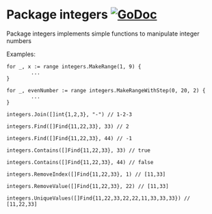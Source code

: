 Package integers [![GoDoc](https://godoc.org/github.com/doppiogancio/integers?status.png)](https://godoc.org/github.com/doppiogancio/integers)
=======

Package integers implements simple functions to manipulate integer numbers

Examples:
```
for _, x := range integers.MakeRange(1, 9) {
		...
}

for _, evenNumber := range integers.MakeRangeWithStep(0, 20, 2) {
		...
}

integers.Join([]int{1,2,3}, "-") // 1-2-3

integers.Find([]Find{11,22,33}, 33) // 2

integers.Find([]Find{11,22,33}, 44) // -1

integers.Contains([]Find{11,22,33}, 33) // true

integers.Contains([]Find{11,22,33}, 44) // false

integers.RemoveIndex([]Find{11,22,33}, 1) // [11,33]

integers.RemoveValue([]Find{11,22,33}, 22) // [11,33]

integers.UniqueValues([]Find{11,22,33,22,22,11,33,33,33}) // [11,22,33]
```
